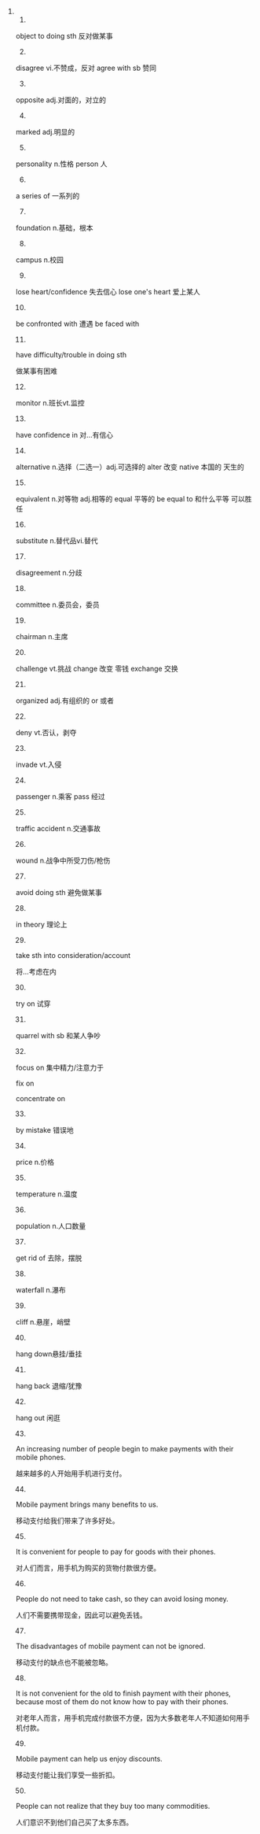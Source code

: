 1. 1.

   object to doing sth 反对做某事

   2.

   disagree vi.不赞成，反对
   agree  with sb  赞同

   3.

   opposite adj.对面的，对立的
   

   4.

   marked adj.明显的

   5.

   personality n.性格
   person 人

   6.

   a series of 一系列的

   7.

   foundation n.基础，根本

   8.

   campus n.校园

   9.

   lose heart/confidence 失去信心
   lose one's  heart 爱上某人

   10.

   be confronted with 遭遇
   be faced with 

   11.

   have difficulty/trouble in doing sth

   做某事有困难

   12.

   monitor n.班长vt.监控 

   13.

   have confidence in 对...有信心

   14.

   alternative n.选择（二选一）adj.可选择的
   alter 改变
   native 本国的 天生的

   15.

   equivalent n.对等物 adj.相等的
   equal 平等的
   be equal to 和什么平等 可以胜任 

   16.

   substitute n.替代品vi.替代

   17.

   disagreement n.分歧

   18.

   committee n.委员会，委员

   19.

   chairman n.主席

   20.

   challenge vt.挑战
   change 改变 零钱
   exchange 交换

   21.

   organized adj.有组织的
   or 或者

   22.

   deny vt.否认，剥夺

   23.

   invade vt.入侵

   24.

   passenger n.乘客
   pass 经过  

   25.

   traffic accident n.交通事故

   26.

   wound n.战争中所受刀伤/枪伤

   27.

   avoid doing sth 避免做某事

   28.

   in theory 理论上

   29.

   take sth into consideration/account

   将...考虑在内

   30.

   try on 试穿

   31.

   quarrel with sb 和某人争吵

   32.

   focus on 集中精力/注意力于

   fix on

   concentrate on

   33.

   by mistake 错误地

   34.

   price n.价格

   35.

   temperature n.温度

   36.

   population n.人口数量

   37.

   get rid of 去除，摆脱

   38.

   waterfall n.瀑布 

   39.

   cliff n.悬崖，峭壁

   40.

   hang down悬挂/垂挂

   41.

   hang back 退缩/犹豫

   42.

   hang out 闲逛

   43.

   An increasing number of people begin to make payments with their mobile phones.

   越来越多的人开始用手机进行支付。

   44.

   Mobile payment brings many benefits to us.

   移动支付给我们带来了许多好处。

   45.

   It is convenient for people to pay for goods with their phones.

   对人们而言，用手机为购买的货物付款很方便。

   46.

   People do not need to take cash, so they can avoid losing money.

   人们不需要携带现金，因此可以避免丢钱。

   47.

   The disadvantages of mobile payment can not be ignored.

   移动支付的缺点也不能被忽略。

   48.

   It is not convenient for the old to finish payment with their phones, because most of them do not know how to pay with their phones.

   对老年人而言，用手机完成付款很不方便，因为大多数老年人不知道如何用手机付款。

   49.

   Mobile payment can help us enjoy discounts.

   移动支付能让我们享受一些折扣。

   50.

   People can not realize that they buy too many commodities.

   人们意识不到他们自己买了太多东西。
